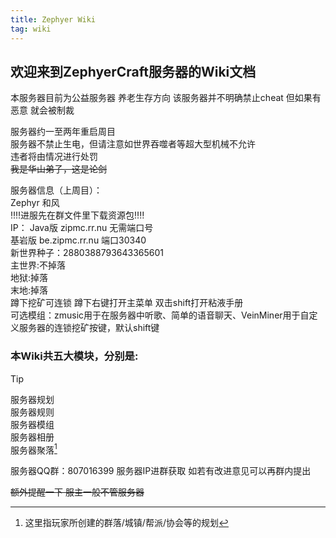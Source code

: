 ```yaml
---
title: Zephyer Wiki
tag: wiki
---
```


## **欢迎来到ZephyerCraft服务器的Wiki文档**

本服务器目前为公益服务器 养老生存方向
该服务器并不明确禁止cheat 但如果有恶意 就会被制裁

服务器约一至两年重启周目  
服务器不禁止生电，但请注意如世界吞噬者等超大型机械不允许  
违者将由情况进行处罚  
~~我是华山弟子，这是论剑~~

服务器信息（上周目）：  
Zephyr 和风  
‼️‼️进服先在群文件里下载资源包‼️‼️  
IP： Java版 zipmc.rr.nu 无需端口号  
基岩版 be.zipmc.rr.nu 端口30340  
新世界种子：2880388793643365601  
主世界:不掉落  
地狱:掉落  
末地:掉落  
蹲下挖矿可连锁 蹲下右键打开主菜单 双击shift打开粘液手册  
可选模组：zmusic用于在服务器中听歌、简单的语音聊天、VeinMiner用于自定义服务器的连锁挖矿按键，默认shift键  

### 本Wiki共五大模块，分别是:

> [!tip]
> 服务器规划  
> 服务器规则  
> 服务器模组  
> 服务器相册  
> 服务器聚落[^first]

服务器QQ群：807016399
服务器IP进群获取
如若有改进意见可以再群内提出

[^first]: 这里指玩家所创建的群落/城镇/帮派/协会等的规划

~~额外提醒一下 服主一般不管服务器~~